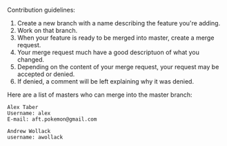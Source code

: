 Contribution guidelines:

1. Create a new branch with a name describing the feature you're adding.
2. Work on that branch. 
3. When your feature is ready to be merged into master, create a merge request.
4. Your merge request much have a good descriptuon of what you changed.
5. Depending on the content of your merge request, your request may be accepted or denied.
6. If denied, a comment will be left explaining why it was denied.

Here are a list of masters who can merge into the master branch:
```
Alex Taber    
Username: alex               
E-mail: aft.pokemon@gmail.com               
```
```
Andrew Wollack    
username: awollack
```